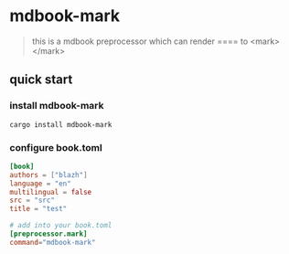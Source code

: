 # mdbook-mark
> this is a mdbook preprocessor which can render ==== to &lt;mark>&lt;/mark> 


## quick start

### install mdbook-mark

```shell script
cargo install mdbook-mark
```

### configure book.toml

```toml
[book]
authors = ["blazh"]
language = "en"
multilingual = false
src = "src"
title = "test"

# add into your book.toml
[preprocessor.mark]
command="mdbook-mark"
```